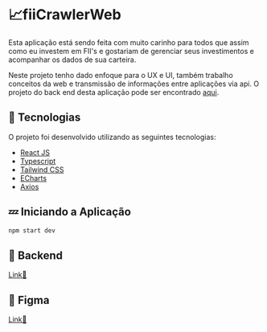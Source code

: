 # 📈fiiCrawlerWeb

Esta aplicação está sendo feita com muito carinho para todos que assim como eu investem em FII's e gostariam de gerenciar seus investimentos e acompanhar os dados de sua carteira.

Neste projeto tenho dado enfoque para o UX e UI, também trabalho conceitos da web e transmissão de informações entre aplicações via api. O projeto do back end desta aplicação pode ser encontrado [aqui](https://github.com/AaronCrvl/FIICrawler-backend).

## 🧪 Tecnologias
O projeto foi desenvolvido utilizando as seguintes tecnologias:

- [React JS](https://pt-br.legacy.reactjs.org/)
- [Typescript](https://www.typescriptlang.org/)
- [Tailwind CSS](https://tailwindcss.com/)
- [ECharts](https://echarts.apache.org/en/index.html)
- [Axios](https://axios-http.com/)

## 💤 Iniciando a Aplicação
``` javascript
npm start dev
``` 

## 💺 Backend
[Link🔗](https://github.com/AaronCrvl/FIICrawler-backend)

## 🔖 Figma
[Link🔗](https://www.figma.com/file/I9ozKQR2ZKyoYaEok98dCv/fiiCrawler-Desgin?type=design&node-id=0%3A1&mode=design&t=LCA1aW1Sl9mfIO8l-1)
